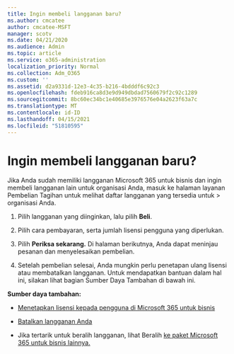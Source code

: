 ```yaml
---
title: Ingin membeli langganan baru?
ms.author: cmcatee
author: cmcatee-MSFT
manager: scotv
ms.date: 04/21/2020
ms.audience: Admin
ms.topic: article
ms.service: o365-administration
localization_priority: Normal
ms.collection: Adm_O365
ms.custom: ''
ms.assetid: d2a9331d-12e3-4c35-b216-4bdddf6c92c3
ms.openlocfilehash: fdeb916ca8d3e9d949dbdad7560679f2c92c1289
ms.sourcegitcommit: 8bc60ec34bc1e40685e3976576e04a2623f63a7c
ms.translationtype: MT
ms.contentlocale: id-ID
ms.lasthandoff: 04/15/2021
ms.locfileid: "51810595"
---
```

# <a name="looking-to-buy-a-new-subscription"></a>Ingin membeli langganan baru?

Jika Anda sudah memiliki langganan Microsoft 365 untuk bisnis dan ingin membeli  langganan lain untuk organisasi Anda, masuk ke halaman layanan Pembelian Tagihan untuk melihat daftar langganan yang tersedia untuk \> [](https://go.microsoft.com/fwlink/p/?linkid=868433) organisasi Anda.
 
1. Pilih langganan yang diinginkan, lalu pilih **Beli**.

2. Pilih cara pembayaran, serta jumlah lisensi pengguna yang diperlukan.

3. Pilih **Periksa sekarang.** Di halaman berikutnya, Anda dapat meninjau pesanan dan menyelesaikan pembelian.

4. Setelah pembelian selesai, Anda mungkin perlu penetapan ulang lisensi atau membatalkan langganan. Untuk mendapatkan bantuan dalam hal ini, silakan lihat bagian Sumber Daya Tambahan di bawah ini.

 **Sumber daya tambahan:**
  
- [Menetapkan lisensi kepada pengguna di Microsoft 365 untuk bisnis](https://docs.microsoft.com/microsoft-365/admin/add-users/add-users)
    
- [Batalkan langganan Anda](https://docs.microsoft.com/microsoft-365/commerce/subscriptions/cancel-your-subscription)
    
- Jika tertarik untuk beralih langganan, lihat Beralih [ke paket Microsoft 365 untuk bisnis lainnya.](https://docs.microsoft.com/microsoft-365/commerce/subscriptions/switch-to-a-different-plan)